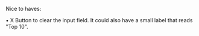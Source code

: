 Nice to haves:

•	X Button to clear the input field. It could also have a small label that reads "Top 10".